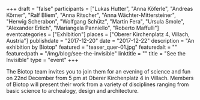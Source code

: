 +++
draft = "false"
participants = ["Lukas Hutter", "Anna Köferle", "Andreas Körner", "Ralf Bliem", "Anna Ritscher", "Anna Wächter-Mittersteiner", "Herwig Scherabon", "Wolfgang Schütz", "Martin Fera", "Ursula Smole", "Alexander Erlich", "Mariangela Panniello", "Roberto Maffulli"]
eventcategories = ["Exhibition"]
places = ["Oberer Kirchenplatz 4, Villach, Austria"]
publishdate = "2017-12-20"
date = "2017-12-22"
description = "An exhibition by Biotop"
featured = "teaser_quer-01.jpg"
featuredalt = ""
featuredpath = "/img/blog/see-the-invisible"
linktitle = ""
title = "See the Invisible"
type = "event"
+++

The Biotop team invites you to join them for an evening of science and fun on 22nd December from 5 pm at Oberer Kirchenplatz 4 in Villach. Members of Biotop will present their work from a variety of disciplines ranging from basic science to archealogy, design and architecture.
